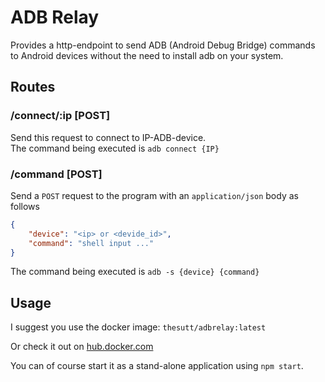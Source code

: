 # ADB Relay
Provides a http-endpoint to send ADB (Android Debug Bridge) commands to Android devices without the need to install adb on your system.

## Routes
### /connect/:ip [POST]
Send this request to connect to IP-ADB-device.  
The command being executed is `adb connect {IP}`

### /command [POST]
Send a `POST` request to the program with an `application/json` body as follows
```JSON
{
    "device": "<ip> or <devide_id>",
    "command": "shell input ..."
}
```
The command being executed is `adb -s {device} {command}`


## Usage
I suggest you use the docker image:
`thesutt/adbrelay:latest`

Or check it out on [hub.docker.com](https://hub.docker.com/repository/docker/thesutt/adbrelay)


You can of course start it as a stand-alone application using `npm start`.